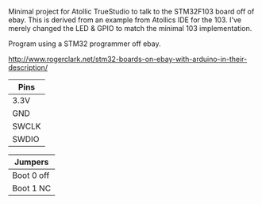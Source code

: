 Minimal project for Atollic TrueStudio to talk to the STM32F103 board off of ebay.  This is derived from an example from Atollics IDE for the 103.  I've merely changed the LED & GPIO to match the minimal 103 implementation.

Program using a STM32 programmer off ebay.

http://www.rogerclark.net/stm32-boards-on-ebay-with-arduino-in-their-description/

|Pins
|-----
|3.3V
|GND
|SWCLK
|SWDIO

|Jumpers
|-------
|Boot 0 off
|Boot 1 NC
